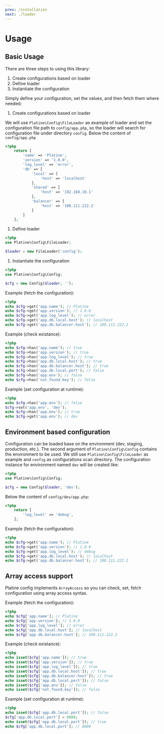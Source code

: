 ```yaml
---
prev: /installation
next: ./loader
---
```

# Usage
## Basic Usage
There are three steps to using this library:
1. Create configurations based on loader
1. Define loader
1. Instantiate the configuration

Simply define your configuration, set the values, and then fetch them where needed:

1. Create configurations based on loader 

We will use `Platine\Config\FileLoader` as example of loader and set the configuration file path to `config/app.php`, so the loader will search for configuration file under directory `config`. Below the content of `config/app.php`

```php
<?php
	return [
	    'name' => 'Platine', 
	    'version' => '1.0.0', 
	    'log_level' => 'error', 
	    'db' => [
	        'local' => [
	            'host' => 'localhost'
	        ],
	        'shared' => [
	            'host' => '192.168.10.1'
	        ],
	        'balancer' => [
	            'host' => '100.111.222.2'
	        ]
	    ]
	];
```

1. Define loader

```php
<?php
use Platine\Config\FileLoader;

$loader = new FileLoader('config');
```

1. Instantiate the configuration

```php
<?php
use Platine\Config\Config;

$cfg = new Config($loader, '');
```

Example (fetch the configuration):
```php
<?php
echo $cfg->get('app.name'); // Platine
echo $cfg->get('app.version'); // 1.0.0
echo $cfg->get('app.log_level'); // error
echo $cfg->get('app.db.local.host'); // localhost
echo $cfg->get('app.db.balancer.host'); // 100.111.222.2
```

Example (check existance):
```php
<?php
echo $cfg->has('app.name'); // true
echo $cfg->has('app.version'); // true
echo $cfg->has('app.log_level'); // true
echo $cfg->has('app.db.local.host'); // true
echo $cfg->has('app.db.balancer.host'); // true
echo $cfg->has('app.db.local.port'); // false
echo $cfg->has('app.env'); // false
echo $cfg->has('not.found.key'); // false
```

Example (set configuration at runtime):
```php
<?php
echo $cfg->has('app.env'); // false
$cfg->set('app.env', 'dev');
echo $cfg->has('app.env'); // true
echo $cfg->get('app.env'); // dev
```

## Environment based configuration
Configuration can be loaded base on the environment (dev, staging, production, etc.).
The second argument of `Platine\Config\Config` contains the environment to be used.
We still use `Platine\Config\FileLoader` as example and `config` as configurations scan directory.
The configuration instance for environment named `dev` will be created like:

```php
<?php
use Platine\Config\Config;

$cfg = new Config($loader, 'dev');
```
Below the content of `config/dev/app.php`:
```php
<?php
	return [
	    'log_level' => 'debug',   
	];
```

Example (fetch the configuration):
```php
<?php
echo $cfg->get('app.name'); // Platine
echo $cfg->get('app.version'); // 1.0.0
echo $cfg->get('app.log_level'); // debug
echo $cfg->get('app.db.local.host'); // localhost
echo $cfg->get('app.db.balancer.host'); // 100.111.222.2
```

## Array access support
Platine config implements `ArrayAccess` so you can check, set, fetch configuration using array access syntax.

Example (fetch the configuration):
```php
<?php
echo $cfg['app.name']; // Platine
echo $cfg['app.version']; // 1.0.0
echo $cfg['app.log_level']; // error
echo $cfg['app.db.local.host']; // localhost
echo $cfg['app.db.balancer.host']; // 100.111.222.2
```

Example (check existance):
```php
<?php
echo isset($cfg['app.name']); // true
echo isset($cfg['app.version']); // true
echo isset($cfg['app.log_level']); // true
echo isset($cfg['app.db.local.host']); // true
echo isset($cfg['app.db.balancer.host']); // true
echo isset($cfg['app.db.local.port']); // false
echo isset($cfg['app.env']); // false
echo isset($cfg['not.found.key']); // false
```

Example (set configuration at runtime):
```php
<?php
echo isset($cfg['app.db.local.port']); // false
$cfg['app.db.local.port'] = 8080;
echo isset($cfg['app.db.local.port']); // true
echo $cfg['app.db.local.port']; // 8080
```